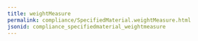 ```yaml
---
title: weightMeasure
permalink: compliance/SpecifiedMaterial.weightMeasure.html
jsonid: compliance_specifiedmaterial_weightmeasure
---
```

